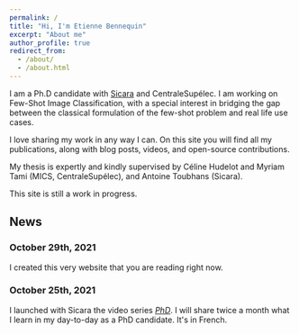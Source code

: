 ```yaml
---
permalink: /
title: "Hi, I'm Etienne Bennequin"
excerpt: "About me"
author_profile: true
redirect_from: 
  - /about/
  - /about.html
---
```


I am a Ph.D candidate with [Sicara](https://www.sicara.ai/) and CentraleSupélec. 
I am working on Few-Shot Image Classification, with a special interest in bridging the gap between
the classical formulation of the few-shot problem and real life use cases.

I love sharing my work in any way I can. On this site you will find all my publications, 
along with blog posts, videos, and open-source contributions.

My thesis is expertly and kindly supervised by Céline Hudelot and Myriam Tami (MICS, CentraleSupélec),
and Antoine Toubhans (Sicara).

This site is still a work in progress.

## News

### October 29th, 2021
I created this very website that you are reading right now.


### October 25th, 2021
I launched with Sicara the video series [*PhD*](https://www.youtube.com/watch?v=-3gPJFFd1yI&ab_channel=Sicara). 
I will share twice a month what I learn in my day-to-day as a PhD candidate.
It's in French.
